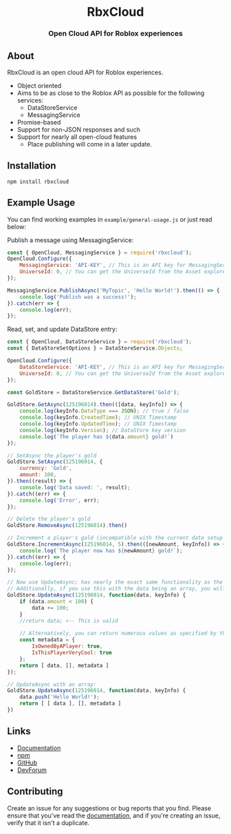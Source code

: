 <div align="center">
    <h1>RbxCloud</h1>
    <h3><b>Open Cloud API for Roblox experiences</b></h3>
</div>

## About

RbxCloud is an open cloud API for Roblox experiences.
- Object oriented
- Aims to be as close to the Roblox API as possible for the following services:
    - DataStoreService
    - MessagingService
- Promise-based
- Support for non-JSON responses and such
- Support for nearly all open-cloud features
    - Place publishing will come in a later update.

## Installation

```sh-session
npm install rbxcloud
```

## Example Usage

You can find working examples in `example/general-usage.js` or just read below:

Publish a message using MessagingService:
```js
const { OpenCloud, MessagingService } = require('rbxcloud');
OpenCloud.Configure({
    MessagingService: 'API-KEY', // This is an API key for MessagingService
    UniverseId: 0, // You can get the UniverseId from the Asset explorer
});

MessagingService.PublishAsync('MyTopic', 'Hello World!').then(() => {
    console.log('Publish was a success!');
}).catch(err => {
    console.log(err);
});
```
Read, set, and update DataStore entry:
```js
const { OpenCloud, DataStoreService } = require('rbxcloud');
const { DataStoreSetOptions } = DataStoreService.Objects;

OpenCloud.Configure({
    DataStoreService: 'API-KEY', // This is an API key for MessagingService
    UniverseId: 0, // You can get the UniverseId from the Asset explorer
});

const GoldStore = DataStoreService.GetDataStore('Gold');

GoldStore.GetAsync(125196014).then(([data, keyInfo]) => {
    console.log(keyInfo.DataType === JSON); // true / false
    console.log(keyInfo.CreatedTime); // UNIX Timestamp
    console.log(keyInfo.UpdatedTime); // UNIX Timestamp
    console.log(keyInfo.Version); // DataStore key version
    console.log(`The player has ${data.amount} gold!`)
});

// SetAsync the player's gold
GoldStore.SetAsync(125196014, {
    currency: 'Gold',
    amount: 100,
}).then((result) => {
    console.log('Data saved: ', result);
}).catch((err) => {
    console.log('Error', err);
});

// Delete the player's gold
GoldStore.RemoveAsync(125196014).then()

// Increment a player's gold (incompatible with the current data setup though)
GoldStore.IncrementAsync(125196014, 5).then(([newAmount, keyInfo]) => {
    console.log(`The player now has ${newAmount} gold!`);
}).catch((err) => {
    console.log(err);
});

// Now use UpdateAsync; has nearly the exact same functionality as the native implementation. Do not yield this.
// Additionally, if you use this with the data being an array, you will lose your data unless you wrap the array inside another array.
GoldStore.UpdateAsync(125196014, function(data, keyInfo) {
    if (data.amount < 100) {
        data += 100;
    }
    //return data; <-- This is valid
    
    // Alternatively, you can return numerous values as specified by the Roblox API for UpdateAsync:
    const metadata = {
        IsOwnedByAPlayer: true,
        IsThisPlayerVeryCool: true
    };
    return [ data, [], metadata ]
});

// UpdateAsync with an array:
GoldStore.UpdateAsync(125196014, function(data, keyInfo) {
    data.push('Hello World!');
    return [ [ data ], [], metadata ]
})
```

<!-- Publish a Roblox experience:
```js
const { OpenCloud, PublishingService } = require('rbxcloud');

OpenCloud.Configure({
    PublishingService: 'API-KEY', // Unofficial 'PublishingService'
    DataStoreService: 'API-KEY', // This is an API key for MessagingService
    UniverseId: 0, // You can get the UniverseId from the Asset explorer
});

PublishingService.publish('./place.rbxl').then(()) => {
    console.log('Successfully published place!');
}).catch((err) => {
    console.log('Couldn\'t publish place: ', err);
});

``` -->


## Links
- [Documentation](https://github.com/DevAX1T/rbxcloud/wiki)
- [npm](https://www.npmjs.com/package/rbxcloud)
- [GitHub](https://github.com/DevAX1T/rbxcloud)
- [DevForum](https://devforum.roblox.com/t/-/1923073)

## Contributing
Create an issue for any suggestions or bug reports that you find. Please ensure that you've read the [documentation](https://github.com/DevAX1T/rbxcloud/wiki), and if you're creating an issue, verify that it isn't a duplicate.
